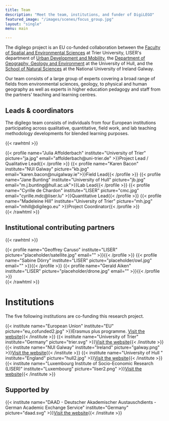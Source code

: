 ```yaml
---
title: Team
description: "Meet the team, institutions, and funder of DigiLEGO"
featured_image: "/images/scenes/focus_group.jpg"
layout: "single"
menu: main

---
```


The digilego project is an EU co-funded collaboration between the [Faculty of Spatial and Environmental Sciences](https://www.uni-trier.de/en/university/faculties-and-departments/faculty-vi/the-department) at Trier University, LISER's department of [Urban Development and Mobility](https://www.liser.lu/?type=module&id=149), the [Department of Geography, Geology and Environment](https://www.hull.ac.uk/faculties/departments/department-of-geography-geology-and-environment) at the University of Hull, and the [School of Natural Sciences](http://www.nuigalway.ie/science-engineering/school-of-natural-sciences/) at the National University of Ireland Galway.

Our team consists of a large group of experts covering a broad range of fields from environmental sciences, geology, to physical and human geography as well as experts in higher education pedagogy and staff from the partners' teaching and learning centres.

## Leads &amp; coordinators
The digilego team consists of individuals from four European institutions participating across qualitative, quantitative, field work, and lab teaching methodology developments for blended learning purposes.

{{< rawhtml >}}
  <div class="w-100 flex flex-wrap mt5">
  {{< profile name="Julia Affolderbach" institute="University of Trier" picture="ja.jpg" email="affolderbach@uni-trier.de" >}}Project Lead /<br> Qualitative Lead{{< /profile >}}
  {{< profile name="Karen Bacon" institute="NUI Galway" picture="kb.jpg" email="karen.bacon@nuigalway.ie">}}Field Lead{{< /profile >}}
  {{< profile name="Jane Bunting" institute="University of Hull" picture="jb.jpg" email="m.j.bunting@hull.ac.uk">}}Lab Lead{{< /profile >}}
  {{< profile name="Cyrille de Chardon" institute="LISER" picture="cmc.jpg" email="cyrille.mdc@liser.lu" >}}Quantitative Lead{{< /profile >}}
  {{< profile name="Madeleine Hill" institute="University of Trier" picture="mh.jpg" email="mhill@digilego.eu" >}}Project Coordinator{{< /profile >}}

  </div>
{{< /rawhtml >}} 

## Institutional contributing partners

{{< rawhtml >}}
  <div class="w-100 flex flex-wrap mt5">
  {{< profile name="Geoffrey Caruso" institute="LISER" picture="placeholder/satellite.jpg" email="" >}}{{< /profile >}}
  {{< profile name="Sabine Dörry" institute="LISER" picture="placeholder/owl.jpg" email="" >}}{{< /profile >}}
  {{< profile name="Gerald Aiken" institute="LISER" picture="placeholder/drone.jpg" email="" >}}{{< /profile >}}
  </div>
{{< /rawhtml >}} 

# Institutions

The five following institutions are co-funding this research project.

{{< institute name="European Union" institute="EU" picture="eu_cofunded2.jpg" >}}Erasmus plus programme. <a href="https://ec.europa.eu/programmes/erasmus-plus/">Visit the website</a>{{< /institute >}}
{{< institute name="University of Trier" institute="Germany" picture="trier.svg" >}}<a href="https://www.uni-trier.de/">Visit the website</a>{{< /institute >}}
{{< institute name="NUI Galway" institute="Ireland" picture="galway.png" >}}<a href="https://www.nuigalway.ie/">Visit the website</a>{{< /institute >}}
{{< institute name="University of Hull " institute="England" picture="hull2.jpg" >}}<a href="https://www.hull.ac.uk/">Visit the website</a>{{< /institute >}}
{{< institute name="Luxembourg Institute of Socio-Economic Research (LISER)" institute="Luxembourg" picture="liser2.png" >}}<a href="http://liser.lu">Visit the website</a>{{< /institute >}}

## Supported by

{{< institute name="DAAD - Deutscher Akademischer Austauschdients - German Academic Exchange Service" institute="Germany" picture="daad.svg" >}}<a href="https://www.daad.de/en/">Visit the website</a>{{< /institute >}}


